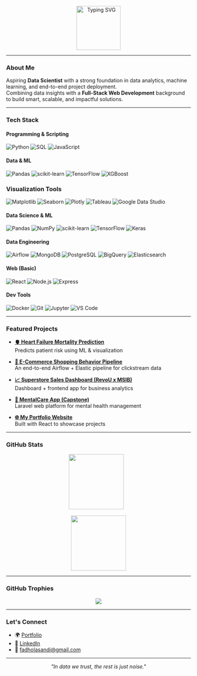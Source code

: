 <p align="center">
  <img 
    src="https://readme-typing-svg.herokuapp.com?font=Fira+Code&size=24&pause=1000&color=00ADB5&center=true&vCenter=true&multiline=true&width=700&lines=Hi%2C+I'm+Fadhola+Asandi;A+Data+Enthusiast+with+Full-Stack+Support;Turning+Raw+Data+into+Real+Value" 
    alt="Typing SVG"
    style="height: 120px;"
  />
</p>



---

### About Me

Aspiring **Data Scientist** with a strong foundation in data analytics, machine learning, and end-to-end project deployment.  
Combining data insights with a **Full-Stack Web Development** background to build smart, scalable, and impactful solutions.

---

### Tech Stack

#### Programming & Scripting
![Python](https://img.shields.io/badge/Python-3776AB?style=flat&logo=python&logoColor=white)
![SQL](https://img.shields.io/badge/SQL-003B57?style=flat&logo=postgresql&logoColor=white)
![JavaScript](https://img.shields.io/badge/JavaScript-F7DF1E?style=flat&logo=javascript&logoColor=black)

#### Data & ML
![Pandas](https://img.shields.io/badge/Pandas-150458?style=flat&logo=pandas&logoColor=white)
![scikit-learn](https://img.shields.io/badge/Scikit--Learn-F7931E?style=flat&logo=scikitlearn&logoColor=white)
![TensorFlow](https://img.shields.io/badge/TensorFlow-FF6F00?style=flat&logo=tensorflow&logoColor=white)
![XGBoost](https://img.shields.io/badge/XGBoost-AA0000?style=flat)

### Visualization Tools
![Matplotlib](https://img.shields.io/badge/Matplotlib-11557C?style=flat&logo=matplotlib&logoColor=white)
![Seaborn](https://img.shields.io/badge/Seaborn-2D3F5E?style=flat&logo=seaborn&logoColor=white)
![Plotly](https://img.shields.io/badge/Plotly-3F4F75?style=flat&logo=plotly&logoColor=white)
![Tableau](https://img.shields.io/badge/Tableau-E97627?style=flat&logo=tableau&logoColor=white)
![Google Data Studio](https://img.shields.io/badge/Looker%20Studio-4285F4?style=flat&logo=google&logoColor=white)


#### Data Science & ML
![Pandas](https://img.shields.io/badge/Pandas-150458?style=flat&logo=pandas&logoColor=white)
![NumPy](https://img.shields.io/badge/NumPy-013243?style=flat&logo=numpy&logoColor=white)
![scikit-learn](https://img.shields.io/badge/scikit--learn-F7931E?style=flat&logo=scikit-learn&logoColor=white)
![TensorFlow](https://img.shields.io/badge/TensorFlow-FF6F00?style=flat&logo=tensorflow&logoColor=white)
![Keras](https://img.shields.io/badge/Keras-D00000?style=flat&logo=keras&logoColor=white)

#### Data Engineering
![Airflow](https://img.shields.io/badge/Airflow-017CEE?style=flat&logo=apacheairflow&logoColor=white)
![MongoDB](https://img.shields.io/badge/MongoDB-4EA94B?style=flat&logo=mongodb&logoColor=white)
![PostgreSQL](https://img.shields.io/badge/PostgreSQL-336791?style=flat&logo=postgresql&logoColor=white)
![BigQuery](https://img.shields.io/badge/BigQuery-4285F4?style=flat&logo=googlecloud&logoColor=white)
![Elasticsearch](https://img.shields.io/badge/Elasticsearch-005571?style=flat&logo=elasticsearch&logoColor=white)

#### Web (Basic)
![React](https://img.shields.io/badge/React-20232A?style=flat&logo=react&logoColor=61DAFB)
![Node.js](https://img.shields.io/badge/Node.js-43853D?style=flat&logo=node.js&logoColor=white)
![Express](https://img.shields.io/badge/Express.js-000000?style=flat&logo=express&logoColor=white)

#### Dev Tools
![Docker](https://img.shields.io/badge/Docker-2496ED?style=flat&logo=docker&logoColor=white)
![Git](https://img.shields.io/badge/Git-F05032?style=flat&logo=git&logoColor=white)
![Jupyter](https://img.shields.io/badge/Jupyter-F37626?style=flat&logo=jupyter&logoColor=white)
![VS Code](https://img.shields.io/badge/VS%20Code-007ACC?style=flat&logo=visual-studio-code&logoColor=white)


---

### Featured Projects

- **[🫀 Heart Failure Mortality Prediction](https://github.com/Fadhola/Heart-Failure-Mortality-Prediction)**  
  Predicts patient risk using ML & visualization
  
- **[🛒 E-Commerce Shopping Behavior Pipeline](https://github.com/Fadhola/End-to-End-Pipeline-for-E-Commerce-Shopping-Behavior-Analytics)**  
  An end-to-end Airflow + Elastic pipeline for clickstream data

- **[📈 Superstore Sales Dashboard (RevoU x MSIB)](https://github.com/Fadhola/km-feb24-jakarta-16)**  
  Dashboard + frontend app for business analytics

- **[🧠 MentalCare App (Capstone)](https://github.com/anggistaop/MentalCare)**  
  Laravel web platform for mental health management

- **[🌐 My Portfolio Website](https://github.com/Fadhola/fadhols-portfoliov2)**  
  Built with React to showcase projects

---

### GitHub Stats

<p align="center">
  <img src="https://github-readme-stats.vercel.app/api?username=Fadhola&show_icons=true&theme=tokyonight&hide_border=true" height="150" />
  &nbsp;&nbsp;
</p>

<p align="center">
  <img src="https://github-readme-stats.vercel.app/api/top-langs/?username=Fadhola&layout=compact&theme=tokyonight&hide_border=true" height="150"/>
</p>

---

### GitHub Trophies

<p align="center">
  <img src="https://github-profile-trophy.vercel.app/?username=fadhola&theme=tokyonight&row=1&column=6"/>
</p>

---

### Let's Connect

- 🌍 [Portfolio](https://fadhols.vercel.app)  
- 💼 [LinkedIn](https://www.linkedin.com/in/fadhola-asandi-mardika-putra-a814b321b)  
- 📧 fadholasandi@gmail.com  

---

<p align="center"><i>"In data we trust, the rest is just noise."</i></p>
